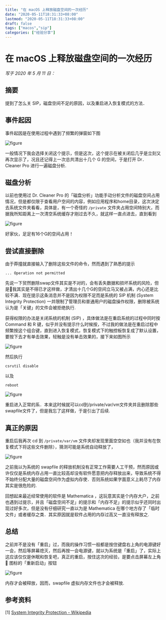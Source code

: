 ```yaml
---
title: "在 macOS 上释放磁盘空间的一次经历"
date: "2020-05-11T18:31:33+08:00"
lastmod: "2020-05-11T18:31:33+08:00"
draft: false
tags: ["macos","sip"]
categories: ["经验分享"]
---
```


# 在 macOS 上释放磁盘空间的一次经历

*写于 2020 年 5 月 11 日：*

## 摘要

提到了怎么关 SIP，磁盘空间不足的原因，以及重启进入恢复模式的方法．

## 事件起因

事件起因是在使用过程中遇到了频繁的弹窗如下图

![figure](/release-a-huge-disk-space-in-macos/release-disk-spaces/disk-full-usage-warning.png)

一般情况下我会选择关闭这个提示，但是这次，这个提示在被关闭后几乎是立刻又再次显示了，况且还记得上一次总共清出十几个 G 的空间，于是打开 Dr．Cleaner Pro 进行一遍磁盘分析.

## 磁盘分析

以前也使用过 Dr. Cleaner Pro 的「磁盘分析」功能手动分析文件的磁盘空间占用情况，但是都仅限于查看用户空间的内容，例如应用程序和home目录，这次决定去系统文件夹看看，具体是，有一个奇怪的 `/private` 文件夹占用空间特别大，而据我所知距离上一次清空系统缓存才刚过去不久，就这样一直点进去，直到看到

![figure](/release-a-huge-disk-space-in-macos/release-disk-spaces/dr-cleaner-pro-display.png)

好家伙，足足有16个G的空间占用！

## 尝试直接删除

由于莽撞就直接输入了删除这些文件的命令，然而遇到了熟悉的提示

```
... Operation not permitted
```

先说一下贸然删除swap文件其实是不对的，会有丢失数据和损坏系统的风险，但是我其实是不得已才这样做，才清出十几个G的空间立马又被占满，内心还是比较不满．现在提示这条消息并不是因为权限不足而是系统的 SIP 机制 (System Integrity Protection) 一并限制了管理员和普通用户的磁盘操作权限，删除被系统认为是「关键」的文件会被拒绝执行.

获得权限的办法是关闭系统的机制 (SIP) ，具体做法是在重启系统的过程中同时按 Command 和 R 键，似乎并没有提示什么时候按，不过我的做法是在重启过程中频繁按这个组合键，直到进入恢复模式，恢复模式下的触控板恢复成了默认设置，要按下去才有单击效果，轻触是没有单击效果的，接下来如图所示

![figure](/release-a-huge-disk-space-in-macos/release-disk-spaces/select-the-terminal-tool-in-recovery-mode.jpg)

然后执行

```
csrutil disable
```

以及

```
reboot
```

![figure](/release-a-huge-disk-space-in-macos/release-disk-spaces/execute-commands.jpg)

重启进入正常的系．本来这时候就可以cd到/private/var/vm文件夹并且删除那些swapfile文件了，但是我忘了这样做，于是引出了后续.

## 真正的原因

重启后我再次 cd 到 `/private/var/vm` 文件夹却发现里面空空如也（我并没有在恢复模式下将这些文件删除），猜测可能是系统自动释放了，

![figure](/release-a-huge-disk-space-in-macos/release-disk-spaces/what-after-reboot.png)

之前我以为系统的 swapfile 的释放机制没有正常工作需要人工干预，然而原因或许仅仅是系统内存占用一直比较高却没有软件愿意把内存释放出来，导致系统不得不始终分配大量的磁盘空间作为虚拟内存使．否则系统如果字面意义上耗尽了内存其实是很危险的.

回想起来最近经常使用的软件是 Mathematica ，这玩意其实是个内存大户，之前也遇到过提示，并且「磁盘空间不足」的提示和「内存不足」的提示似乎还同时出现过好多次，但是没有仔细研究一直以为是 Mathematica 在哪个地方存了「临时文件」或者缓存之类．其实原因就是软件占用的内存过高又一直没有释放之.

## 总结

之前并不是没有「重启」过，而我的操作习惯一般都是按住键盘右上角的电源键好一会，然后等屏幕熄灭，然后再按一会电源键，就以为系统是「重启」了，实际上这应该仅仅是休眠和恢复吧，真正的重启，按住这次的经验，是要点击屏幕左上角  图标的「重新启动」按钮

![figure](/release-a-huge-disk-space-in-macos/release-disk-spaces/how-to-reboot-the-system.png)

内存才会被释放，因而，swapfile 虚拟内存文件也才会被释放.

## 参考资料

[1] [System Integrity Protection - Wikipedia](https://en.wikipedia.org/wiki/System_Integrity_Protection)